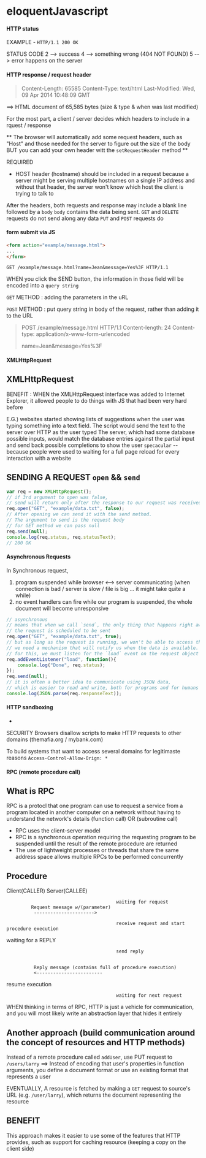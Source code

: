 # eloquentJavascript

#### HTTP status

EXAMPLE - 
`HTTP/1.1 200 OK`

STATUS CODE
2 --> success
4 --> something wrong (404 NOT FOUND)
5 --> error happens on the server

#### HTTP response / request header

> Content-Length: 65585
> Content-Type: text/html
> Last-Modified: Wed, 09 Apr 2014 10:48:09 GMT

==> HTML document of 65,585 bytes (size & type & when was last modified)

For the most part, a client / server decides which headers to include in a rquest / response

** 
The browser will automatically add some request headers, such as "Host"
and those needed for the server to figure out the size of the body
BUT you can add your own header witt the `setRequestHeader` method
**

REQUIRED
- HOST header (hostname)
    should be included in a request because a server might be serving multiple hostnames on a single IP address
    and without that header, the server won't know which host the client is trying to talk to

After the headers, both requests and response may include a blank line followed by a `body`
`body` contains the data being sent.
`GET` and `DELETE` requests do not send along any data
`PUT` and `POST` requests do

#### form submit via JS
```html
<form action="example/message.html">
...
</form>
```

`GET /example/message.html?name=Jean&message=Yes%3F HTTP/1.1`

WHEN you click the SEND button, the information in those field will be encoded into a `query string`

`GET` METHOD : adding the parameters in the uRL

`POST` METHOD : put query string in body of the request, rather than adding it to the URL

> POST /example/message.html HTTP/1.1
> Content-length: 24
> Content-type: application/x-www-form-urlencoded
>
>name=Jean&mesasge=Yes%3F

#### XMLHttpRequest

XMLHttpRequest
-
BENEFIT : 
WHEN the XMLHttpRequest interface was added to Internet Explorer, it allowed people to do things with JS
that had been very hard before

E.G.) websites started showing lists of suggestions when the user was typing something into a text field.
The script would send the text to the server over HTTP as the user typed
The server, which had some database possible inputs, would match the database entries against the partial input
and send back possible completions to show the user
`specacular` -- because people were used to waiting for a full page reload for every interaction with a website

SENDING A REQUEST `open` && `send`
-
```javascript
var req = new XMLHttpRequest();
// if 3rd argument to open was false,
// send will return only after the response to our request was received
req.open("GET", "example/data.txt", false);
// After opening we can send it with the send method.
// The argument to send is the request body
// for GET method we can pass null
req.send(null);
console.log(req.status, req.statusText);
// 200 OK
```

#### Asynchronous Requests
In Synchronous request,
1. program suspended while browser <--> server communicating 
    (when connection is bad / server is slow / file is big ... it might take quite a while)
2. no event handlers can fire while our program is suspended, the whole document will become unresponsive

```javascript
// asynchronous
// means that when we call `send`, the only thing that happens right away is that
// the request is scheduled to be sent
req.open("GET", "example/data.txt", true);
// but as long as the request is running, we won't be able to access the response.
// we need a mechanism that will notify us when the data is available.
// for this, we must listen for the `load` event on the request object
req.addEventListener("load", function(){
    console.log("Done", req.status);
});
req.send(null);
// it is often a better idea to communicate using JSON data,
// which is easier to read and write, both for programs and for humans
console.log(JSON.parse(req.responseText));
```

#### HTTP sandboxing
-
SECURITY
Browsers disallow scripts to make HTTP requests to other domains (themafia.org / mybank.com)

To build systems that want to access several domains for legitimaste reasons
`Access-Control-Allow-Orign: *`

#### RPC (remote procedure call)
What is RPC
-
RPC is a protocl that one program can use to request a service from a program located in another computer on a network
without having to understand the network's details (function call) OR (subroutine call)

* RPC uses the client-server model
* RPC is a synchronous operation requiring the requesting program to be suspended until the result of the remote procedure are returned
* The use of lightweight processes or threads that share the same address space allows multiple RPCs to be performed concurrently


Procedure
-

Client(CALLER)                               Server(CALLEE)


                                            waiting for request
             Request meesage w/(parameter)
              ---------------------->

                                            receive request and start procedure execution

waiting for a REPLY

                                            send reply


              Reply message (contains full of procedure execution)
              <------------------------

resume execution

                                            waiting for next request


WHEN thinking in terms of RPC, HTTP is just a vehicle for communication,
and you will most likely write an abstraction layer that hides it entirely

Another approach (build communication around the concept of resources and HTTP methods)
-

Instead of a remote procedure called `addUser`, use PUT request to `/users/larry`
==> Instead of encoding that user's properties in function arguments, you define a document format or
use an existing format that represents a user

EVENTUALLY,
A resource is fetched by making a `GET` request to source's URL (e.g. `/user/larry`),
which returns the document representing the resource

BENEFIT
-
This approach makes it easier to use some of the features that HTTP provides, such as support for caching resource
(keeping a copy on the client side)

